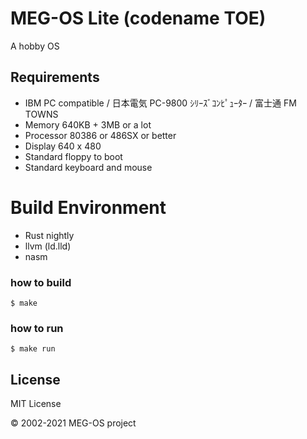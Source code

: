 # MEG-OS Lite (codename TOE)

A hobby OS

## Requirements

- IBM PC compatible / 日本電気 PC-9800 ｼﾘｰｽﾞｺﾝﾋﾟｭｰﾀｰ / 富士通 FM TOWNS
- Memory 640KB + 3MB or a lot
- Processor 80386 or 486SX or better
- Display 640 x 480
- Standard floppy to boot
- Standard keyboard and mouse

# Build Environment

* Rust nightly
* llvm (ld.lld)
* nasm

### how to build

```
$ make
```

### how to run

```
$ make run
```

## License

MIT License

&copy; 2002-2021 MEG-OS project
